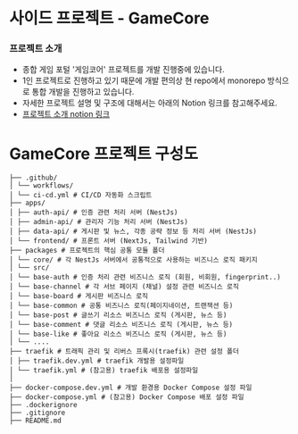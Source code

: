 # 사이드 프로젝트 - GameCore

### 프로젝트 소개

- 종합 게임 포털 '게임코어' 프로젝트를 개발 진행중에 있습니다.
- 1인 프로젝트로 진행하고 있기 때문에 개발 편의상 현 repo에서 monorepo 방식으로 통합 개발을 진행하고 있습니다.
- 자세한 프로젝트 설명 및 구조에 대해서는 아래의 Notion 링크를 참고해주세요.
- <a href="https://gamecore-doc.notion.site/" target="_blank">프로젝트 소개 notion 링크</a>

# GameCore 프로젝트 구성도

```
├── .github/
│ └── workflows/
│ └── ci-cd.yml # CI/CD 자동화 스크립트
├── apps/
│ ├── auth-api/ # 인증 관련 처리 서버 (NestJs)
│ ├── admin-api/ # 관리자 기능 처리 서버 (NestJs)
│ ├── data-api/ # 게시판 및 뉴스, 각종 공략 정보 등 처리 서버 (NestJs)
│ └── frontend/ # 프론트 서버 (NextJs, Tailwind 기반)
├── packages # 프로젝트의 핵심 공통 모듈 폴더
│ └── core/ # 각 NestJs 서버에서 공통적으로 사용하는 비즈니스 로직 패키지
│ └── src/
│ └── base-auth # 인증 처리 관련 비즈니스 로직 (회원, 비회원, fingerprint..)
│ └── base-channel # 각 서브 페이지 (채널) 설정 관련 비즈니스 로직
│ └── base-board # 게시판 비즈니스 로직
│ └── base-common # 공통 비즈니스 로직(페이지네이션, 트랜잭션 등)
│ └── base-post # 글쓰기 리소스 비즈니스 로직 (게시판, 뉴스 등)
│ └── base-comment # 댓글 리소스 비즈니스 로직 (게시판, 뉴스 등)
│ └── base-like # 좋아요 리소스 비즈니스 로직 (게시판, 뉴스 등)
│ └── ....
├── traefik # 트래픽 관리 및 리버스 프록시(traefik) 관련 설정 폴더
│ ├── traefik.dev.yml # traefik 개발용 설정파일
│ └── traefik.yml # (참고용) traefik 배포용 설정파일
│
├── docker-compose.dev.yml # 개발 환경용 Docker Compose 설정 파일
├── docker-compose.yml # (참고용) Docker Compose 배포 설정 파일
├── .dockerignore
├── .gitignore
├── README.md
```
